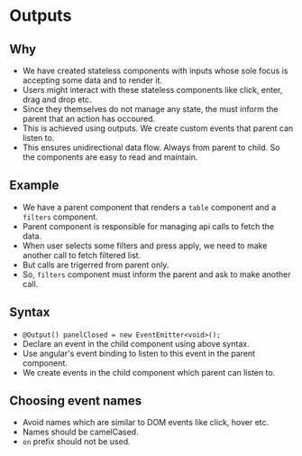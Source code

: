 # Outputs

## Why

- We have created stateless components with inputs whose sole focus is accepting some data and to render it.
- Users might interact with these stateless components like click, enter, drag and drop etc.
- Since they themselves do not manage any state, the must inform the parent that an action has occoured.
- This is achieved using outputs. We create custom events that parent can listen to.
- This ensures unidirectional data flow. Always from parent to child. So the components are easy to read and maintain.


## Example

- We have a parent component that renders a `table` component and a `filters` component.
- Parent component is responsible for managing api calls to fetch the data.
- When user selects some filters and press apply, we need to make another call to fetch filtered list.
- But calls are trigerred from parent only.
- So, `filters` component must inform the parent and ask to make another call.

## Syntax

- `@Output() panelClosed = new EventEmitter<void>();`
- Declare an event in the child component using above syntax.
- Use angular's event binding to listen to this event in the parent component.
- We create events in the child component which parent can listen to.

## Choosing event names

- Avoid names which are similar to DOM events like click, hover etc.
- Names should be camelCased.
- `on` prefix should not be used. 

